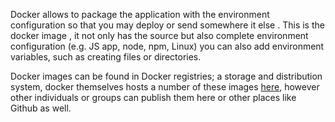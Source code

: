 Docker allows to package the application with the environment configuration so that you may deploy or send somewhere it else . This is the docker image , it not only has the source but also complete environment configuration (e.g. JS app, node, npm, Linux) you can also add environment variables, such as creating files or directories.

Docker images can be found in Docker registries; a storage and distribution system, docker themselves hosts a number of these images [here](https://www.docker.com/products/docker-hub/), however other individuals or groups can publish them here or other places like Github as well.  
